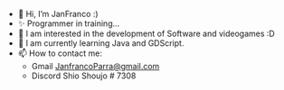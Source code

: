 - 👋 Hi, I’m JanFranco :)
- ✨ Programmer in training... 
- 👀 I am interested in the development of Software and videogames :D
- 🌱 I am currently learning Java and GDScript.
- 📫 How to contact me: 
  - Gmail JanfrancoParra@gmail.com
  - Discord Shio Shoujo # 7308

<!---
JensFrans/JensFrans is a ✨ special ✨ repository because its `README.md` (this file) appears on your GitHub profile.
You can click the Preview link to take a look at your changes.
--->
